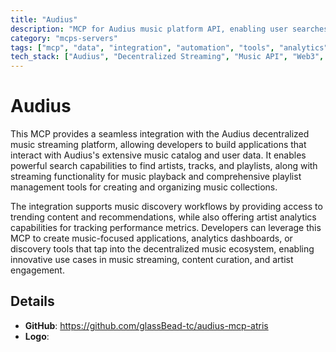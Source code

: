 ```yaml
---
title: "Audius"
description: "MCP for Audius music platform API, enabling user searches, track streaming, and playlist management for music discovery and artist analytics."
category: "mcps-servers"
tags: ["mcp", "data", "integration", "automation", "tools", "analytics"]
tech_stack: ["Audius", "Decentralized Streaming", "Music API", "Web3", "Audio Streaming"]
---
```


# Audius

This MCP provides a seamless integration with the Audius decentralized music streaming platform, allowing developers to build applications that interact with Audius's extensive music catalog and user data. It enables powerful search capabilities to find artists, tracks, and playlists, along with streaming functionality for music playback and comprehensive playlist management tools for creating and organizing music collections.

The integration supports music discovery workflows by providing access to trending content and recommendations, while also offering artist analytics capabilities for tracking performance metrics. Developers can leverage this MCP to create music-focused applications, analytics dashboards, or discovery tools that tap into the decentralized music ecosystem, enabling innovative use cases in music streaming, content curation, and artist engagement.

## Details

- **GitHub**: https://github.com/glassBead-tc/audius-mcp-atris
- **Logo**: 
